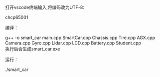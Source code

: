打开vscode终端输入,将编码改为UTF-8:

chcp65001

编译：

g++ -o smart_car main.cpp SmartCar.cpp Chassis.cpp Tire.cpp AGX.cpp Camera.cpp Gyro.cpp Lidar.cpp LCD.cpp Battery.cpp Student.cpp  
执行后会生成smart_car.exe

运行：

./smart_car
